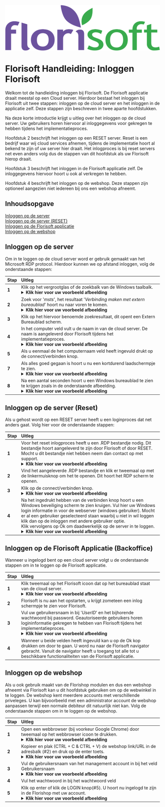 <img src="../../fslogo.png">

# Florisoft Handleiding: Inloggen Florisoft

Welkom tot de handleiding inloggen bij Florisoft. De Florisoft applicatie draait meestal op een Cloud server. Hierdoor bestaat het inloggen bij Florisoft uit twee stappen: inloggen op de cloud server en het inloggen in de applicatie zelf. Deze stappen zijn beschreven in twee aparte hoofdstukken.

Na deze korte introductie krijgt u uitleg over het inloggen op de cloud server. Uw gebruikers horen hiervoor al inloggegevens voor gekregen te hebben tijdens het implementatieproces.

Hoofdstuk 2 beschrijft het inloggen op een RESET server. Reset is een bedrijf waar wij cloud services afnemen, tijdens de implementatie hoort al bekend te zijn of uw server hier draait. Het inlogproces is bij reset servers net even anders volg dus de stappen van dit hoofdstuk als uw Florisoft hierop draait.

Hoofdstuk 3 beschrijft het inloggen in de Florisoft applicatie zelf. De inloggegevens hiervoor hoort u ook al verkregen te hebben.

Hoofdstuk 4 beschrijft het inloggen op de webshop. Deze stappen zijn optioneel aangezien niet iedereen bij ons een webshop afneemt.

## Inhoudsopgave

[Inloggen op de server](#inloggen-op-de-server)  
[Inloggen op de server (RESET)](#inloggen-op-de-server-reset)  
[Inloggen op de Florisoft applicatie](#inloggen-op-de-florisoft-applicatie-back)  
[Inloggen op de webshop](#inloggen-op-de-webshop)  

## Inloggen op de server

Om in te loggen op de cloud server word er gebruik gemaakt van het Microsoft RDP protocol. Hierdoor kunnen we op afstand inloggen, volg de onderstaande stappen:

|Stap|Uitleg|
|:--|:--|
|**1**|Klik op het vergrootglas of de zoekbalk van de Windows taalbalk.<details><summary><b>Klik hier voor uw voorbeeld afbeelding</b></summary><img src="Media_NL/image1.png"></details>|
|**2**|Zoek voor '*msts*', het resultaat '*Verbinding maken met extern bureaublad*' hoort nu naar voren te komen.<details><summary><b>Klik hier voor uw voorbeeld afbeelding</b></summary><img src="Media_NL/image2.png"></details>|
|**3**|Klik op het hiervoor benoemde zoekresultaat, dit opent een Extern Bureaublad scherm.|
|**4**|In het computer veld vult u de naam in van de cloud server. De naam is aangeleverd door Florisoft tijdens het implementatieproces.<details><summary><b>Klik hier voor uw voorbeeld afbeelding</b></summary><img src="Media_NL/image3.png"></details>|
|**5**|Als u eenmaal de het computernaam veld heeft ingevuld drukt op de connect/verbinden knop.|
|**7**|Als alles goed gegaan is hoort u nu een kortdurend laadschermpje te zien. <details><summary><b>Klik hier voor uw voorbeeld afbeelding</b></summary><img src="Media_NL/image5.png"></details>|
|**8**|Na een aantal seconden hoort u een Windows bureaublad te zien te krijgen zoals in de onderstaande afbeelding.<details><summary><b>Klik hier voor uw voorbeeld afbeelding</b></summary><img src="Media_NL/image6.png"></details>|

## Inloggen op de server (Reset)

Als u gehost wordt op een RESET server heeft u een loginproces dat net anders gaat. Volg hier voor de onderstaande stappen:

|Stap|Uitleg|
|:--|:--|
|**1**|Voor het reset inlogproces heeft u een .RDP bestandje nodig. Dit bestandje hoort aangeleverd te zijn door Florisoft of door RESET. Mocht u dit bestandje niet hebben neem dan contact op met support.<details><summary><b>Klik hier voor uw voorbeeld afbeelding</b></summary><img src="Media_NL/image16.png"></details>|
|**2**|Vind het aangeleverde .RDP bestandje en klik er tweemaal op met de linkermuisknop om het te openen. Dit hoort het RDP scherm te openen.|
|**3**|Klik op de connect/verbinden knop.<details><summary><b>Klik hier voor uw voorbeeld afbeelding</b></summary><img src="Media_NL/image16.png"></details>|
|**4**|Na het ingedrukt hebben van de verbinden knop hoort u een Windows beveiliging scherm te zien kruigen. Vul hier uw Windows login informatie in voor de webserver (windows gebruiker). Mocht er al een gebruiker geselecteerd staan waarbij u niet in wil loggen klik dan op de inloggen met andere gebruiker optie. <Br>Klik vervolgens op Ok om daadwerkelijk op de server in te loggen.<details><summary><b>Klik hier voor uw voorbeeld afbeelding</b></summary><img src="Media_NL/image15.png"></details>|

## Inloggen op de Florisoft Applicatie (Backoffice)

Wanneer u ingelogd bent op een cloud server volgt u de onderstaande stappen om in te loggen op de Florisoft applicatie.

|Stap|Uitleg|
|:--|:--|
|**1**|Klik tweemaal op het Florisoft icoon dat op het bureaublad staat van de cloud server.<details><summary><b>Klik hier voor uw voorbeeld afbeelding</b></summary><img src="Media_NL/image7.png"></details>|
|**2**|Florisoft is nu aan het opstarten, u krijgt zometeen een inlog schermpje te zien voor Florisoft.|
|**3**|Vul uw gebruikersnaam in bij '*UserID*' en het bijhorende wachtwoord bij password. Geautoriseerde gebruikers horen logininformatie gekregen te hebben van Florisoft tijdens het implementatieproces.<details><summary><b>Klik hier voor uw voorbeeld afbeelding</b></summary><img src="Media_NL/image8.png"></details>|
|**4**|Wanneer u beide velden heeft ingevuld kan u op de Ok kop drukken om door te gaan. U word nu naar de Florisoft navigator gebracht. Vanuit de navigator heeft u toegang tot alle tot u beschikbare functionaliteiten van de Florisoft applicatie.|

## Inloggen op de webshop

Als u ook gebruik maakt van de Florishop modulen en dus een webshop afneemt via Florisoft kan u dit hoofdstuk gebruiken om op de webwinkel in te loggen. De webshop kent meerdere accounts met verschillende priveleges. U kan bijvoorbeeld met een administrator account de webshop aanpassen terwijl een normale debiteur dit natuurlijk niet kan. Volg de onderstaande stappen om in te loggen op de webshop.

|Stap|Uitleg|
|:--|:--|
|**1**|Open een webbrowser (bij voorkeur Google Chrome) door tweemaal op het webbrowser icoon te drukken.<details><summary><b>Klik hier voor uw voorbeeld afbeelding</b></summary><img src="Media_NL/image10.png"></details>|
|**2**|Kopieer en plak (CTRL + C & CTRL + V) de webshop link/URL in de adresbalk (#2) en druk op de enter toets.<details><summary><b>Klik hier voor uw voorbeeld afbeelding</b></summary><img src="Media_NL/image111.png"></details>|
|**3**|Vul de gebruikersnaam van het management account in bij het veld Gebruikersnaam<details><summary><b>Klik hier voor uw voorbeeld afbeelding</b></summary><img src="Media_NL/image11.png"></details>|
|**4**|Vul het wachtwoord in bij het wachtwoord veld|
|**5**|Klik op enter of klik de LOGIN knop(#5). U hoort nu ingelogd te zijn in de Florishop met uw account.<details><summary><b>Klik hier voor uw voorbeeld afbeelding</b></summary><img src="Media_NL/image13.png"></details>|



